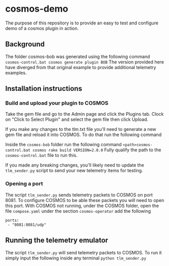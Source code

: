 # cosmos-demo

The purpose of this repository is to provide an easy to test and configure demo of a cosmos plugin in action.

## Background

The folder cosmos-bob was generated using the following command
`cosmos-control.bat cosmos generate plugin BOB`
The version provided here have diverged from that original example to provide additional telemetry examples.

## Installation instructions

### Build and upload your plugin to COSMOS

Take the gem file and go to the Admin page and click the Plugins tab. Clock on "Click to Select Plugin" and select the gem file then click Upload.

If you make any changes to the tlm.txt file you'll need to generate a new gem file and reload it into COSMOS. To do that run the following command

Inside the `cosmos-bob` folder run the following command
`<path>cosmos-control.bat cosmos rake build VERSION=2.0.0`
Fully qualify the path to the `cosmos-control.bat` file to run this. 

If you made any breaking changes, you'll likely need to update 
the `tlm_sender.py` script to send your new telemetry items for testing.

### Opening a port
The script `tlm_sender.py` sends telemetry packets to COSMOS on port 8081. To configure COSMOS to be able these packets you will need to open this port. With COSMOS not running, under the COSMOS folder, open the file `compose.yaml` under the section `cosmos-operator` add the following
```
ports:
 - "8081:8081/udp"
```

## Running the telemetry emulator
The script `tlm_sender.py` will send telemetry packets to COSMOS. To run it simply input the following inside any terminal
`python tlm_sender.py`